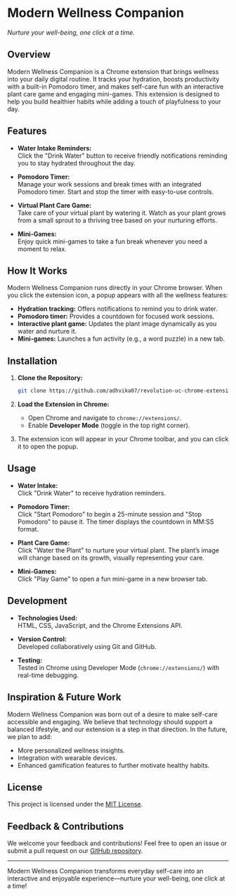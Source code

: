 # Modern Wellness Companion

*Nurture your well-being, one click at a time.*

## Overview

Modern Wellness Companion is a Chrome extension that brings wellness into your daily digital routine. It tracks your hydration, boosts productivity with a built-in Pomodoro timer, and makes self-care fun with an interactive plant care game and engaging mini-games. This extension is designed to help you build healthier habits while adding a touch of playfulness to your day.

## Features

- **Water Intake Reminders:**  
  Click the "Drink Water" button to receive friendly notifications reminding you to stay hydrated throughout the day.

- **Pomodoro Timer:**  
  Manage your work sessions and break times with an integrated Pomodoro timer. Start and stop the timer with easy-to-use controls.

- **Virtual Plant Care Game:**  
  Take care of your virtual plant by watering it. Watch as your plant grows from a small sprout to a thriving tree based on your nurturing efforts.

- **Mini-Games:**  
  Enjoy quick mini-games to take a fun break whenever you need a moment to relax.

## How It Works

Modern Wellness Companion runs directly in your Chrome browser. When you click the extension icon, a popup appears with all the wellness features:
- **Hydration tracking:** Offers notifications to remind you to drink water.
- **Pomodoro timer:** Provides a countdown for focused work sessions.
- **Interactive plant game:** Updates the plant image dynamically as you water and nurture it.
- **Mini-games:** Launches a fun activity (e.g., a word puzzle) in a new tab.

## Installation

1. **Clone the Repository:**

   ```bash
   git clone https://github.com/adhvika07/revolution-uc-chrome-extension.git
   ```

2. **Load the Extension in Chrome:**
   - Open Chrome and navigate to `chrome://extensions/`.
   - Enable **Developer Mode** (toggle in the top right corner).

3. The extension icon will appear in your Chrome toolbar, and you can click it to open the popup.

## Usage

- **Water Intake:**  
  Click "Drink Water" to receive hydration reminders.
  
- **Pomodoro Timer:**  
  Click "Start Pomodoro" to begin a 25-minute session and "Stop Pomodoro" to pause it. The timer displays the countdown in MM:SS format.

- **Plant Care Game:**  
  Click "Water the Plant" to nurture your virtual plant. The plant’s image will change based on its growth, visually representing your care.

- **Mini-Games:**  
  Click "Play Game" to open a fun mini-game in a new browser tab.

## Development

- **Technologies Used:**  
  HTML, CSS, JavaScript, and the Chrome Extensions API.
  
- **Version Control:**  
  Developed collaboratively using Git and GitHub.
  
- **Testing:**  
  Tested in Chrome using Developer Mode (`chrome://extensions/`) with real-time debugging.

## Inspiration & Future Work

Modern Wellness Companion was born out of a desire to make self-care accessible and engaging. We believe that technology should support a balanced lifestyle, and our extension is a step in that direction. In the future, we plan to add:
- More personalized wellness insights.
- Integration with wearable devices.
- Enhanced gamification features to further motivate healthy habits.

## License

This project is licensed under the [MIT License](LICENSE).

## Feedback & Contributions

We welcome your feedback and contributions! Feel free to open an issue or submit a pull request on our [GitHub repository](https://github.com/adhvika07/revolution-uc-chrome-extension).

---

Modern Wellness Companion transforms everyday self-care into an interactive and enjoyable experience—nurture your well-being, one click at a time!
